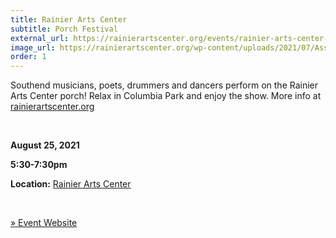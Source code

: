 ```yaml
---
title: Rainier Arts Center
subtitle: Porch Festival
external_url: https://rainierartscenter.org/events/rainier-arts-center-porch-festival-397/
image_url: https://rainierartscenter.org/wp-content/uploads/2021/07/Asset-32.png?updatedAt=1628230081389
order: 1
---
```


Southend musicians, poets, drummers and dancers perform on the Rainier Arts Center porch!
Relax in Columbia Park and enjoy the show. More info at [rainierartscenter.org](https://rainierartscenter.org)

<br/>

**August 25, 2021**

**5:30-7:30pm**

**Location:** [Rainier Arts Center](https://goo.gl/maps/jK1HgqqLc8rvQ7ZaA)

<br/>

[» Event Website](https://rainierartscenter.org/events/rainier-arts-center-porch-festival-397/)
